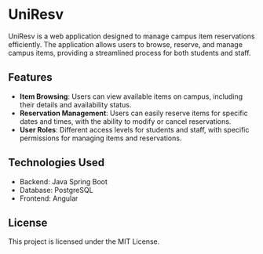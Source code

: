 # UniResv
UniResv is a web application designed to manage campus item reservations efficiently. The application allows users to browse, reserve, and manage campus items, providing a streamlined process for both students and staff.

## Features
* **Item Browsing**: Users can view available items on campus, including their details and availability status.
* **Reservation Management**: Users can easily reserve items for specific dates and times, with the ability to modify or cancel reservations.
* **User Roles**: Different access levels for students and staff, with specific permissions for managing items and reservations.

## Technologies Used
* Backend: Java Spring Boot
* Database: PostgreSQL
* Frontend: Angular

## License
This project is licensed under the MIT License.
